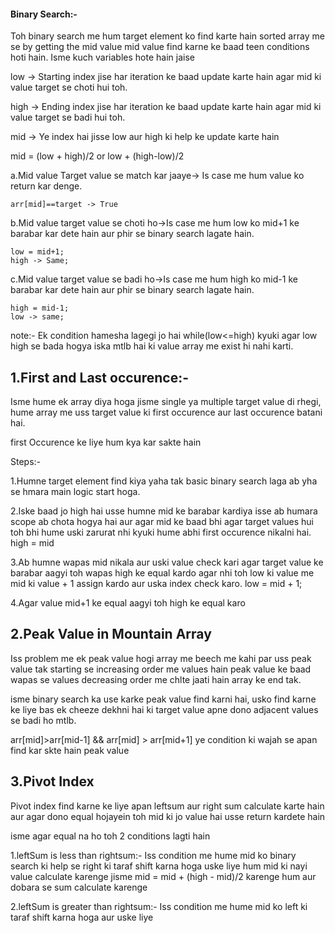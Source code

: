 #### Binary Search:-
Toh binary search me hum target element ko find karte hain sorted array me se by getting the mid value mid value find karne ke baad teen conditions hoti hain. Isme kuch variables hote hain jaise

low -> Starting index jise har iteration ke baad update karte hain agar mid ki value target se choti hui toh.

high -> Ending index jise har iteration ke baad update karte hain agar mid ki value target se badi hui toh.

mid -> Ye index hai jisse low aur high ki help ke update karte hain

mid = (low + high)/2 or low + (high-low)/2

a.Mid value Target value se match kar jaaye-> Is case me hum value ko return kar denge.

    arr[mid]==target -> True

b.Mid value target value se choti ho->Is case me hum low ko mid+1 ke barabar kar dete hain aur phir se binary search lagate hain.

    low = mid+1;
    high -> Same;

c.Mid value target value se badi ho->Is case me hum high ko mid-1 ke barabar kar dete hain aur phir se binary search lagate hain.

    high = mid-1;
    low -> same;

note:- Ek condition hamesha lagegi jo hai while(low<=high) kyuki agar low high se bada hogya iska mtlb hai ki value array me exist hi nahi karti.

## 1.First and Last occurence:-

Isme hume ek array diya hoga jisme single ya multiple target value di rhegi, hume array me uss target value ki first occurence aur last occurence batani hai.

first Occurence ke liye hum kya kar sakte hain

Steps:-

1.Humne target element find kiya yaha tak basic binary search laga ab yha se hmara main logic start hoga.

2.Iske baad jo high hai usse humne mid ke barabar kardiya isse ab humara scope ab chota hogya hai aur agar mid ke baad bhi agar target values hui toh bhi hume uski zarurat nhi kyuki hume abhi first occurence nikalni hai.
 high = mid

3.Ab humne wapas mid nikala aur uski value check kari agar target value ke barabar aagyi toh wapas high ke equal kardo agar nhi toh low ki value me mid ki value + 1 assign kardo aur uska index check karo.
 low = mid + 1;

4.Agar value mid+1 ke equal aagyi toh high ke equal karo

## 2.Peak Value in Mountain Array

Iss problem me ek peak value hogi array me beech me kahi par uss peak value tak starting se increasing order me values hain peak value ke baad wapas se values decreasing order me chlte jaati hain array ke end tak.

isme binary search ka use karke peak value find karni hai, usko find karne ke liye bas ek cheeze dekhni hai ki target value apne dono adjacent values se badi ho mtlb.

arr[mid]>arr[mid-1] && arr[mid] > arr[mid+1] ye condition ki wajah se apan find kar skte hain peak value


## 3.Pivot Index

Pivot index find karne ke liye apan leftsum aur right sum calculate karte hain aur agar dono equal hojayein toh mid ki jo value hai usse return kardete hain

isme agar equal na ho toh 2 conditions lagti hain

1.leftSum is less than rightsum:-
Iss condition me hume mid ko binary search ki help se right ki taraf shift karna hoga uske liye hum mid ki nayi value calculate karenge jisme mid = mid + (high - mid)/2 karenge hum aur dobara se sum calculate karenge

2.leftSum is greater than rightsum:-
Iss condition me hume mid ko left ki taraf shift karna hoga aur uske liye 